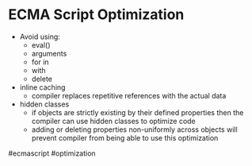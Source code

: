 # ECMA Script Optimization
-   Avoid using:
	-   eval()
	-   arguments
	-   for in
	-   with
	-   delete
-   inline caching
	-   compiler replaces repetitive references with the actual data
-   hidden classes
	-   if objects are strictly existing by their defined properties then the compiler can use hidden classes to optimize code
	-   adding or deleting properties non-uniformly across objects will prevent compiler from being able to use this optimization

#ecmascript #optimization